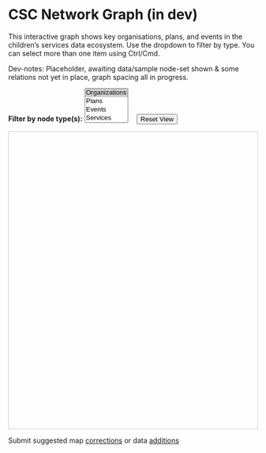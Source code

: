 # CSC Network Graph (in dev)

<!-- 1) mkdocs defaults, 2) css styled enlargement(not working), 3) forced full browswer win overlay --> 
<!-- <div id="cy" style="width: 100%; height: 600px;"></div> -->
<!-- <div id="cy"></div> --> 

This interactive graph shows key organisations, plans, and events in the children’s services data ecosystem.
Use the dropdown to filter by type. You can select more than one item using Ctrl/Cmd.

Dev-notes: Placeholder, awaiting data/sample node-set shown & some relations not yet in place, graph spacing all in progress.

<!-- Enhanced multi-select filter with Choices.js -->
<div style="margin-bottom: 1em;">
  <label for="typeFilter"><strong>Filter by node type(s):</strong></label>
  <select id="typeFilter" multiple>
    <option value="org" selected>Organizations</option>
    <option value="plan">Plans</option>
    <option value="event">Events</option>
    <option value="service">Services</option>
  </select>
  <button id="resetView" style="margin-left: 1em;">Reset View</button>
</div>

<!-- Graph container -->
<div id="cy" style="width: 100%; height: 600px; border: 1px solid #ccc; margin-top: 1em;"></div>


Submit suggested map [corrections](mailto:datatoinsight.enquiries@gmail.com?subject=CSC-MapOfTheWorld-CORRECTION&body=I%20suggest%20that%20the%20following%20needs%20correcting:) or data [additions](mailto:datatoinsight.enquiries@gmail.com?subject=CSC-MapOfTheWorld-DATA&body=I%20suggest%20that%20the%20Map%20should%20have%20the%20following%20added:)


<style>
  #graph-status {
    font-size: 0.7em;
    color: #333;
  }
  .choices__inner {
    background-color: #f9f9f9;
    border-radius: 6px;
  }
</style>
